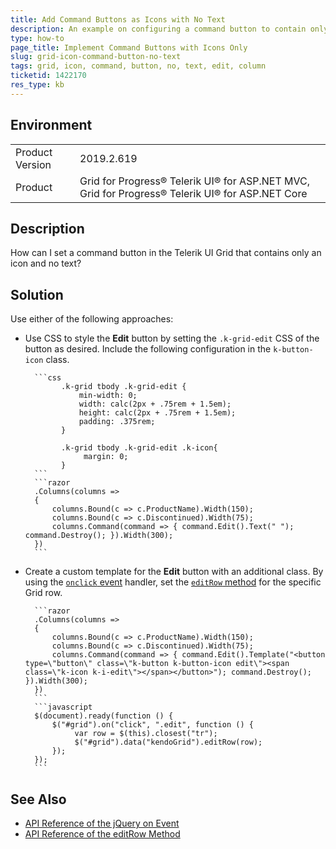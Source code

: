 ```yaml
---
title: Add Command Buttons as Icons with No Text
description: An example on configuring a command button to contain only icons with no text in the Telerik UI Grid HtmlHelper for ASP.NET Core.
type: how-to
page_title: Implement Command Buttons with Icons Only
slug: grid-icon-command-button-no-text
tags: grid, icon, command, button, no, text, edit, column
ticketid: 1422170
res_type: kb
---
```


## Environment

<table>
	<tbody>
		<tr>
			<td>Product Version</td>
			<td>2019.2.619</td>
		</tr>
		<tr>
			<td>Product</td>
			<td>Grid for Progress® Telerik UI® for ASP.NET MVC, Grid for Progress® Telerik UI® for ASP.NET Core</td>
		</tr>
	</tbody>
</table>


## Description

How can I set a command button in the Telerik UI Grid that contains only an icon and no text?

## Solution

Use either of the following approaches:

* Use CSS to style the **Edit** button by setting the `.k-grid-edit` CSS of the button as desired. Include the following configuration in the `k-button-icon` class.

		```css
		      .k-grid tbody .k-grid-edit {
		          min-width: 0;
		          width: calc(2px + .75rem + 1.5em);
		          height: calc(2px + .75rem + 1.5em);
		          padding: .375rem;
		      }

		      .k-grid tbody .k-grid-edit .k-icon{
		           margin: 0;
		      }
		```
		```razor
		.Columns(columns =>
		{
		    columns.Bound(c => c.ProductName).Width(150);
		    columns.Bound(c => c.Discontinued).Width(75);
		    columns.Command(command => { command.Edit().Text(" "); command.Destroy(); }).Width(300);
		})
		```

* Create a custom template for the **Edit** button with an additional class. By using the [`onclick` event](https://api.jquery.com/on/) handler, set the [`editRow` method](https://docs.telerik.com/kendo-ui/api/javascript/ui/grid/methods/editrow) for the specific Grid row.

		```razor
		.Columns(columns =>
		{
		    columns.Bound(c => c.ProductName).Width(150);
		    columns.Bound(c => c.Discontinued).Width(75);
		    columns.Command(command => { command.Edit().Template("<button type=\"button\" class=\"k-button k-button-icon edit\"><span class=\"k-icon k-i-edit\"></span></button>"); command.Destroy(); }).Width(300);
		})
		```
		```javascript
		$(document).ready(function () {
		    $("#grid").on("click", ".edit", function () {
		         var row = $(this).closest("tr");
		         $("#grid").data("kendoGrid").editRow(row);
		    });
		});
		```

## See Also

* [API Reference of the jQuery on Event](https://api.jquery.com/on/)
* [API Reference of the editRow Method](https://docs.telerik.com/kendo-ui/api/javascript/ui/grid/methods/editrow)
